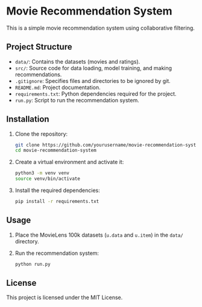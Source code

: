 # Movie Recommendation System

This is a simple movie recommendation system using collaborative filtering.

## Project Structure

- `data/`: Contains the datasets (movies and ratings).
- `src/`: Source code for data loading, model training, and making recommendations.
- `.gitignore`: Specifies files and directories to be ignored by git.
- `README.md`: Project documentation.
- `requirements.txt`: Python dependencies required for the project.
- `run.py`: Script to run the recommendation system.

## Installation

1. Clone the repository:
    ```bash
    git clone https://github.com/yourusername/movie-recommendation-system.git
    cd movie-recommendation-system
    ```

2. Create a virtual environment and activate it:
    ```bash
    python3 -m venv venv
    source venv/bin/activate
    ```

3. Install the required dependencies:
    ```bash
    pip install -r requirements.txt
    ```

## Usage

1. Place the MovieLens 100k datasets (`u.data` and `u.item`) in the `data/` directory.

2. Run the recommendation system:
    ```bash
    python run.py
    ```

## License

This project is licensed under the MIT License.
